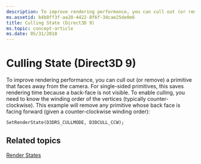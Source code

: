 ```yaml
---
description: To improve rendering performance, you can cull out (or remove) a primitive that faces away from the camera.
ms.assetid: b4b8ff3f-aa20-4422-8f6f-34cae25de0e6
title: Culling State (Direct3D 9)
ms.topic: concept-article
ms.date: 05/31/2018
---
```


# Culling State (Direct3D 9)

To improve rendering performance, you can cull out (or remove) a primitive that faces away from the camera. For single-sided primitives, this saves rendering time because a back-face is not visible. To enable culling, you need to know the winding order of the vertices (typically counter-clockwise). This example will remove any primitive whose back face is facing forward (given a counter-clockwise winding order):


```
SetRenderState(D3DRS_CULLMODE, D3DCULL_CCW);
```



## Related topics

<dl> <dt>

[Render States](render-states.md)
</dt> </dl>

 

 



